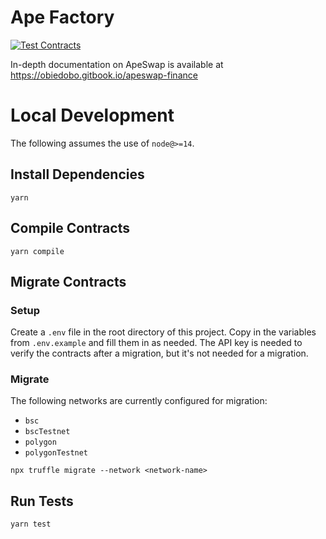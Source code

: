 # Ape Factory
[![Test Contracts](https://github.com/ApeSwapFinance/apeswap-swap-core/actions/workflows/test-contracts.yml/badge.svg)](https://github.com/ApeSwapFinance/apeswap-swap-core/actions/workflows/test-contracts.yml)


In-depth documentation on ApeSwap is available at https://obiedobo.gitbook.io/apeswap-finance

# Local Development

The following assumes the use of `node@>=14`.

## Install Dependencies

`yarn`

## Compile Contracts

`yarn compile`

## Migrate Contracts

### Setup 
Create a `.env` file in the root directory of this project. Copy in the variables from `.env.example` and fill them in as needed. The API key is needed to verify the contracts after a migration, but it's not needed for a migration. 


### Migrate 
The following networks are currently configured for migration: 
- `bsc`
- `bscTestnet`
- `polygon` 
- `polygonTestnet`

`npx truffle migrate --network <network-name>`

## Run Tests


`yarn test`
